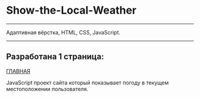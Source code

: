 # Show-the-Local-Weather

***
Адаптивная вёрстка, HTML, CSS, JavaScript.
***

## Разработана 1 страница:

[ГЛАВНАЯ](https://beerdrinker.github.io/Show-the-Local-Weather/)

JavaScript проект сайта который показывает погоду в текущем местоположении пользователя.
